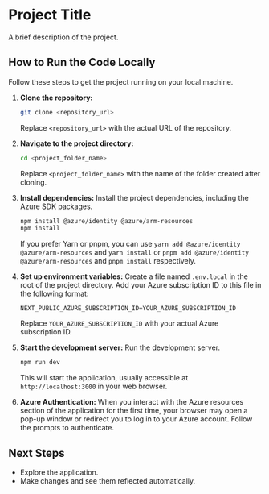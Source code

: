 # Project Title

A brief description of the project.

## How to Run the Code Locally

Follow these steps to get the project running on your local machine.

1.  **Clone the repository:**
    ```bash
    git clone <repository_url>
    ```
    Replace `<repository_url>` with the actual URL of the repository.

2.  **Navigate to the project directory:**
    ```bash
    cd <project_folder_name>
    ```
    Replace `<project_folder_name>` with the name of the folder created after cloning.

3.  **Install dependencies:**
    Install the project dependencies, including the Azure SDK packages.
    ```bash
    npm install @azure/identity @azure/arm-resources
    npm install
    ```
    If you prefer Yarn or pnpm, you can use `yarn add @azure/identity @azure/arm-resources` and `yarn install` or `pnpm add @azure/identity @azure/arm-resources` and `pnpm install` respectively.

4.  **Set up environment variables:**
    Create a file named `.env.local` in the root of the project directory.
    Add your Azure subscription ID to this file in the following format:
    ```env
    NEXT_PUBLIC_AZURE_SUBSCRIPTION_ID=YOUR_AZURE_SUBSCRIPTION_ID
    ```
    Replace `YOUR_AZURE_SUBSCRIPTION_ID` with your actual Azure subscription ID.

5.  **Start the development server:**
    Run the development server.
    ```bash
    npm run dev
    ```

    This will start the application, usually accessible at `http://localhost:3000` in your web browser.

6.  **Azure Authentication:**
    When you interact with the Azure resources section of the application for the first time, your browser may open a pop-up window or redirect you to log in to your Azure account. Follow the prompts to authenticate.

## Next Steps

* Explore the application.
* Make changes and see them reflected automatically.
